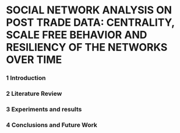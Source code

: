 # SOCIAL NETWORK ANALYSIS ON POST TRADE DATA: CENTRALITY, SCALE FREE BEHAVIOR AND RESILIENCY OF THE NETWORKS OVER TIME 


### 1 Introduction 
### 2 Literature Review 
### 3 Experiments and results
### 4 Conclusions and Future Work






